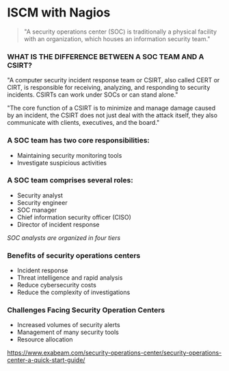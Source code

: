 # ISCM with Nagios

> "A security operations center (SOC) is traditionally a physical facility with an organization, which houses an information security team."

### WHAT IS THE DIFFERENCE BETWEEN A SOC TEAM AND A CSIRT?
"A computer security incident response team or CSIRT, also called CERT or CIRT, is responsible for receiving, analyzing, and responding to 
security incidents. CSIRTs can work under SOCs or can stand alone."

"The core function of a CSIRT is to minimize and manage damage caused by an incident, the CSIRT does not just deal with the attack itself, they also communicate with clients, executives, and the board."

### A SOC team has two core responsibilities:
* Maintaining security monitoring tools  
* Investigate suspicious activities  

### A SOC team comprises several roles:
* Security analyst  
* Security engineer  
* SOC manager  
* Chief information security officer (CISO)  
* Director of incident response  

_SOC analysts are organized in four tiers_

### Benefits of security operations centers
* Incident response  
* Threat intelligence and rapid analysis  
* Reduce cybersecurity costs  
* Reduce the complexity of investigations  

### Challenges Facing Security Operation Centers
* Increased volumes of security alerts  
* Management of many security tools  
* Resource allocation  

 



https://www.exabeam.com/security-operations-center/security-operations-center-a-quick-start-guide/


